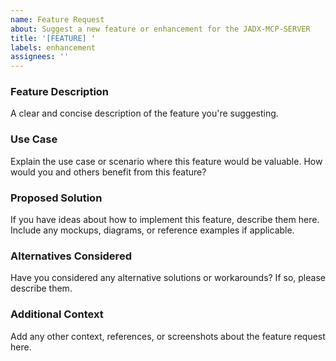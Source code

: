 ```yaml
---
name: Feature Request
about: Suggest a new feature or enhancement for the JADX-MCP-SERVER
title: '[FEATURE] '
labels: enhancement
assignees: ''
---
```


### Feature Description
A clear and concise description of the feature you're suggesting.

### Use Case
Explain the use case or scenario where this feature would be valuable. How would you and others benefit from this feature?

### Proposed Solution
If you have ideas about how to implement this feature, describe them here. Include any mockups, diagrams, or reference examples if applicable.

### Alternatives Considered
Have you considered any alternative solutions or workarounds? If so, please describe them.

### Additional Context
Add any other context, references, or screenshots about the feature request here.